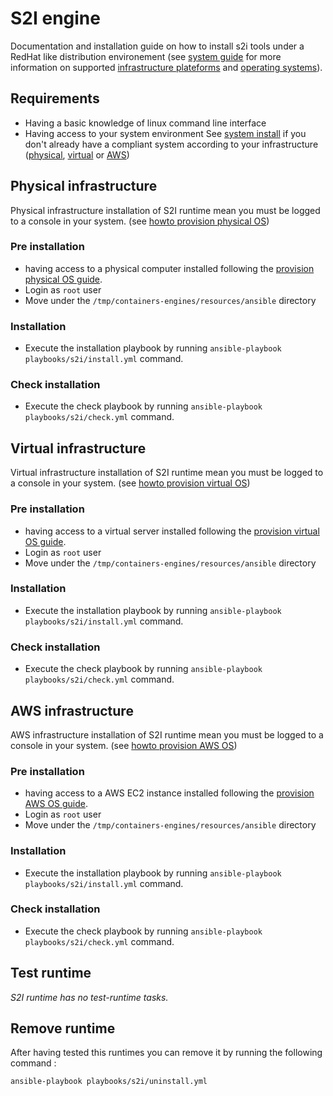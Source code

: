 #  S2I engine


Documentation and installation guide on how to install s2i
tools under a RedHat like distribution environement (see [system guide](../system#supported-operating-systems) 
for more information on supported [infrastructure plateforms](../system) and [operating systems](../system#supported-operating-systems)).


## Requirements

- Having a basic knowledge of linux command line interface
- Having access to your system environment See [system install](../system) 
  if you don't already have a compliant system according to your infrastructure 
  ([physical](../system#physical-infrastructure), [virtual](../system#virtual-infrastructure)
  or [AWS](../system#aws-infrastructure))


## Physical infrastructure 

Physical infrastructure installation of S2I runtime mean you must be logged to a console
in your system. (see [howto provision physical OS](../system#physical-infrastructure))


### Pre installation

- having access to a physical computer installed following the 
  [provision physical OS guide](../system#physical-infrastructure).
- Login as `root` user
- Move under the `/tmp/containers-engines/resources/ansible` directory


### Installation

- Execute the installation playbook by running `ansible-playbook playbooks/s2i/install.yml` command.


### Check installation

- Execute the check playbook by running `ansible-playbook playbooks/s2i/check.yml` command.


## Virtual infrastructure 

Virtual infrastructure installation of S2I runtime mean you must be logged to a 
console in your system. (see [howto provision virtual OS](../system#virtual-infrastructure))


### Pre installation

- having access to a virtual server installed following the 
  [provision virtual OS guide](../system#virtual-infrastructure).
- Login as `root` user
- Move under the `/tmp/containers-engines/resources/ansible` directory


### Installation

- Execute the installation playbook by running `ansible-playbook playbooks/s2i/install.yml` command.


### Check installation

- Execute the check playbook by running `ansible-playbook playbooks/s2i/check.yml` command.


## AWS infrastructure 

AWS infrastructure installation of S2I runtime mean you must be logged to a 
console in your system. (see [howto provision AWS OS](../system#aws-infrastructure))


### Pre installation

- having access to a AWS EC2 instance installed following the 
  [provision AWS OS guide](../system#aws-infrastructure).
- Login as `root` user
- Move under the `/tmp/containers-engines/resources/ansible` directory


### Installation

- Execute the installation playbook by running `ansible-playbook playbooks/s2i/install.yml` command.


### Check installation

- Execute the check playbook by running `ansible-playbook playbooks/s2i/check.yml` command.


## Test runtime

*S2I runtime has no test-runtime tasks.*


## Remove runtime

After having tested this runtimes you can remove it by running the 
following command :
```
ansible-playbook playbooks/s2i/uninstall.yml
```


